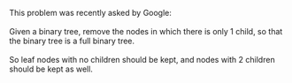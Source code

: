 This problem was recently asked by Google:
<br>
<br>
Given a binary tree, remove the nodes in which there is only 1 child, so that the binary tree is a full binary tree.
<br>
<br>
So leaf nodes with no children should be kept, and nodes with 2 children should be kept as well.
